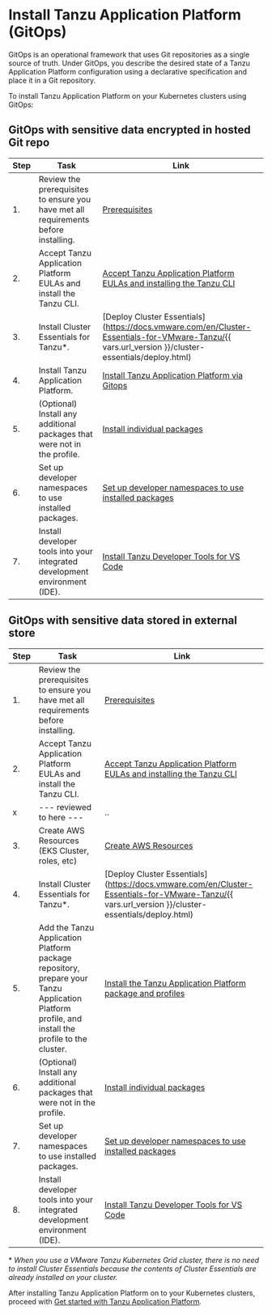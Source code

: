 # Install Tanzu Application Platform (GitOps)

GitOps is an operational framework that uses Git repositories as a single source of truth. Under GitOps, you describe the desired state of a Tanzu Application Platform configuration using a declarative specification and place it in a Git repository.

<!-- TODO: this release is ready for production use in a specific set of conditions, review these conditions to see if your situation qualifies
  - general GitOps benefits/wants
  - if you want a simple instance and can store sensitive data encrypted ni your git repo ==> #SOPS
  - if you need to store secrest in external store blah blah... => #ESO
  
-->

To install Tanzu Application Platform on your Kubernetes clusters using GitOps:

## <a id='next-steps'></a> GitOps with sensitive data encrypted in hosted Git repo

|Step|Task|Link|
|----|----|----|
|1.| Review the prerequisites to ensure you have met all requirements before installing. |[Prerequisites](prerequisites.hbs.md)|
|2.| Accept Tanzu Application Platform EULAs and install the Tanzu CLI. |[Accept Tanzu Application Platform EULAs and installing the Tanzu CLI](install-tanzu-cli.hbs.md)|
|3.| Install Cluster Essentials for Tanzu*. |[Deploy Cluster Essentials](https://docs.vmware.com/en/Cluster-Essentials-for-VMware-Tanzu/{{ vars.url_version }}/cluster-essentials/deploy.html)|
|4.| Install Tanzu Application Platform. |[Install Tanzu Application Platform via Gitops](install-gitops-sops.hbs.md)
|5.| (Optional) Install any additional packages that were not in the profile. |[Install individual packages](install-components.hbs.md)|
|6.| Set up developer namespaces to use installed packages. |[Set up developer namespaces to use installed packages](set-up-namespaces.hbs.md)|
|7.| Install developer tools into your integrated development environment (IDE). |[Install Tanzu Developer Tools for VS Code](vscode-install-online.hbs.md)|






## <a id='next-steps'></a> GitOps with sensitive data stored in external store

<!-- ... "Supported on AWS Secrets Manager" ... -->


|Step|Task|Link|
|----|----|----|
|1.| Review the prerequisites to ensure you have met all requirements before installing. |[Prerequisites](prerequisites.hbs.md)|
|2.| Accept Tanzu Application Platform EULAs and install the Tanzu CLI. |[Accept Tanzu Application Platform EULAs and installing the Tanzu CLI](install-tanzu-cli.hbs.md)|
|x | --- reviewed to here --- | .. |
|3.| Create AWS Resources (EKS Cluster, roles, etc)|[Create AWS Resources](aws-resources.hbs.md)|
|4.| Install Cluster Essentials for Tanzu*. |[Deploy Cluster Essentials](https://docs.vmware.com/en/Cluster-Essentials-for-VMware-Tanzu/{{ vars.url_version }}/cluster-essentials/deploy.html)|
|5.| Add the Tanzu Application Platform package repository, prepare your Tanzu Application Platform profile, and install the profile to the cluster. |[Install the Tanzu Application Platform package and profiles](install-gitops-eso.hbs.md)|
|6.| (Optional) Install any additional packages that were not in the profile. |[Install individual packages](install-components.hbs.md)|
|7.| Set up developer namespaces to use installed packages. |[Set up developer namespaces to use installed packages](set-up-namespaces.hbs.md)|
|8.| Install developer tools into your integrated development environment (IDE). |[Install Tanzu Developer Tools for VS Code](vscode-install-online.hbs.md)|


\* _When you use a VMware Tanzu Kubernetes Grid cluster, there is no need to install Cluster Essentials because the contents of Cluster Essentials are already installed on your cluster._

After installing Tanzu Application Platform on to your Kubernetes clusters, proceed with [Get started with Tanzu Application Platform](getting-started.html).
